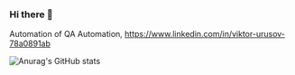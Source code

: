 ### Hi there 👋

Automation of QA Automation, https://www.linkedin.com/in/viktor-urusov-78a0891ab

![Anurag's GitHub stats](https://github-readme-stats.vercel.app/api?username=Viktor-Rus&show_icons=true&theme=radical)

<!--
**Viktor-Rus/Viktor-Rus** is a ✨ _special_ ✨ repository because its `README.md` (this file) appears on your GitHub profile.


Here are some ideas to get you started:

- 🔭 I’m currently working on ...
- 🌱 I’m currently learning ...
- 👯 I’m looking to collaborate on ...
- 🤔 I’m looking for help with ...
- 💬 Ask me about ...
- 📫 How to reach me: ...
- 😄 Pronouns: ...
- ⚡ Fun fact: ...
-->
